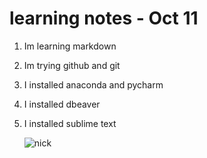 # learning notes - Oct 11

1. Im learning markdown

2. Im trying github and git

3. I installed anaconda and pycharm

4. I installed dbeaver

5. I installed sublime text

   ![nick](C:\Users\liwei1\Desktop\2020\09_tempt\crynick.jpg)

   

   

